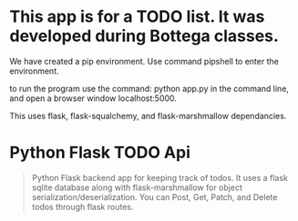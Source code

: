 # This app is for a TODO list. It was developed during Bottega classes.

We have created a pip environment. Use command pipshell to enter the environment.

to run the program use the command: python app.py in the command line, and open a browser window localhost:5000.

This uses flask, flask-squalchemy, and flask-marshmallow dependancies.

# Python Flask TODO Api
> Python Flask backend app for keeping track of todos.  It uses a flask sqlite database along with flask-marshmallow for object serialization/deserialization.  You can Post, Get, Patch, and Delete todos through flask routes.